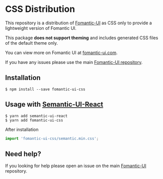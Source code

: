 # CSS Distribution

This repository is a distribution of [Fomantic-UI](https://fomantic-ui.com) as CSS only to provide a lightweight version of Fomantic UI.

This package **does not support theming** and includes generated CSS files of the default theme only.

You can view more on Fomantic UI at [fomantic-ui.com](https://fomantic-ui.com).

If you have any issues please use the main [Fomantic-UI repository](https://github.com/fomantic/Fomantic-UI).

## Installation

```console
$ npm install --save fomantic-ui-css
```

## Usage with [Semantic-UI-React](https://github.com/Semantic-Org/Semantic-UI-React)

```console
$ yarn add semantic-ui-react
$ yarn add fomantic-ui-css
```

After installation

```javascript
import 'fomantic-ui-css/semantic.min.css';
```

## Need help?

If you looking for help please open an issue on the main [Fomantic-UI](https://github.com/fomantic/Fomantic-UI) repository.
